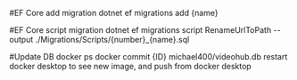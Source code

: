 #EF Core add migration
dotnet ef migrations add {name}

#EF Core script migration
dotnet ef migrations script RenameUrlToPath --output ./Migrations/Scripts/{number}_{name}.sql

#Update DB
docker ps
docker commit {ID} michael400/videohub.db
restart docker desktop to see new image, and push from docker desktop